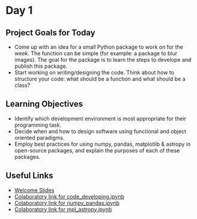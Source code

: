 # Day 1

## Project Goals for Today

 * Come up with an idea for a small Python package to work on for the week. The function can be simple (for example: a package to blur images). The goal for the package is to learn the steps to develope and publish this package. 
 * Start working on writing/designing the code. Think about how to structure your code: what should be a function and what should be a class?

## Learning Objectives

  * Identify which development environment is most appropriate for their programming task.
  * Decide when and how to design software using functional and object oriented paradigms.
  * Employ best practices for using numpy, pandas, matplotlib & astropy in open-source packages, and explain the purposes of each of these packages.

## Useful Links

 * [Welcome Slides](https://docs.google.com/presentation/d/1bBVqvVJ2nviNxotuXn8Khhl3ny-HPMmAPoIw7JGrt-U/edit?usp=sharing)
 * [Colaboratory link for code_developing.ipynb](https://colab.research.google.com/github/semaphoreP/codeastro/blob/main/Day1/code_developing.ipynb)
 * [Colaboratory link for numpy_pandas.ipynb](https://colab.research.google.com/github/semaphoreP/codeastro/blob/main/Day1/numpy_pandas.ipynb)
 * [Colaboratory link for mpl_astropy.ipynb](https://colab.research.google.com/github/semaphoreP/codeastro/blob/main/Day1/mpl_astropy.ipynb)

